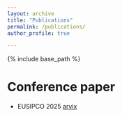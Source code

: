 ```yaml
---
layout: archive
title: "Publications"
permalink: /publications/
author_profile: true

---
```


{% include base_path %}

# Conference paper

- EUSIPCO 2025 [arvix](https://arxiv.org/abs/2503.15012)

